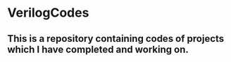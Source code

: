 # VerilogCodes

## This is a repository containing codes of projects which I have completed and working on.

